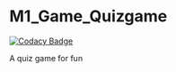# M1_Game_Quizgame

[![Codacy Badge](https://api.codacy.com/project/badge/Grade/c353fd3ea1ba469e950f27348fdc7b0e)](https://app.codacy.com/gh/sukh-01/M1_Game_Quizgame?utm_source=github.com&utm_medium=referral&utm_content=sukh-01/M1_Game_Quizgame&utm_campaign=Badge_Grade_Settings)

A quiz game for fun
